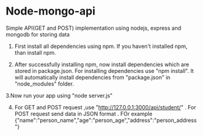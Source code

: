# Node-mongo-api
Simple API(GET and POST) implementation using nodejs, express and mongodb for storing data

1. First install all dependencies using npm. If you haven't installed npm, than install npm.

2. After successfully installing npm, now install dependencies which are stored in package.json. For installing dependencies use "npm install". It will automatically install dependencies from "package.json" in "node_modules" folder.

3.Now run your app using "node server.js"

4. For GET and POST request ,use "http://127.0.0.1:3000/api/student/" . For POST request send data in JSON format . FOr example {"name":"person_name","age":"person_age","address":"person_address"} 
